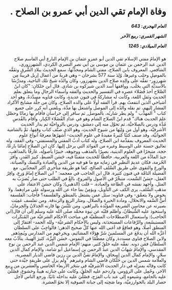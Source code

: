 <h1 dir="rtl">وفاة الإمام تقي الدين أبي عمرو بن الصلاح .</h1>

<h5 dir="rtl">العام الهجري:  643

الشهر القمري: ربيع الآخر

العام الميلادي: 1245</h5>

<p dir="rtl">هو الإمامُ مفتي الإسلام تقي الدين أبو عمرو عثمان بن الإمام البارع أبي القاسم صلاح الدين عبد الرحمن بن عثمان بن موسى بن أبي نصر النصري الكردي، الشهرزوري، الشافعي. المعروف بابن الصلاح، مفتي الشام ومحدِّثُها، سمع الحديثَ ببلادِ الشَّرقِ وتفَقَّه بالموصِلِ وحلب وغيرها، وُلِدَ سنة 577 بشرخان – وهي قريةٌ من أعمال إربل قريبةٌ مِن شهرزور- تفقَّه على والِدِه صلاح الدين بشهرزور، وكان والدُه شيخَ تلك الناحية، ومدرِّسًا بالأسديَّة التي بحَلَب، وواقفها أسد الدين شيركوه بن شادي. قال ابن خلكان: "كان ابنُ الصَّلاحِ أحدَ فُضَلاء عصرِه في التفسير والحديثِ والفقه وأسماء الرجالِ وما يتعلق بعلم الحديثِ ونَقلِ اللغة، وكانت له مشاركةٌ في فنون عديدةٍ، وكانت فتاويه مسدَّدةً، وهو أحد أشياخي الذين انتفعتُ بهم. قرأ الفقه أولًا على والده الصلاح، وكان من جلَّة مشايخ الأكراد المشارِ إليهم، ثم نقله والدُه إلى الموصل واشتغل بها مدَّة، وبلغني أنه كرر على جميع كتاب " المهذَّب " ولم يطر شاربُه، بالموصل, ثم سافر إلى خراسان فأقام بها زمانًا وحصَّل علمَ الحديث هناك" قدم ابنُ الصلاح الشام وهو في عدادِ الفُضَلاء الكِبار، وأقام بالقُدسِ مُدَّة ودرس بالصلاحيَّة، ثم تحوَّل منه إلى دمشق، ودرس بالرواحيَّة ثم بدار الحديث الأشرفيَّة، وهو أول من وَلِيَها من شيوخ الحديثِ، وهو الذي صنَّف كتاب وقفِها، ثمَّ بالشامية الجوانيَّة، وقد صنف كتبًا كثيرةً مفيدةً في علوم الحديث- أشهرُها معرفةُ أنواع علوم الحديث المعروف بمقدِّمة ابن الصلاح، وله كتاب أدبُ المفتي والمستفتي- وفي الفقهِ، وله تعاليق حسنة على الوسيط وغيره من الفوائد التي يرحل إليها. كان ابن الصلاح إمامًا بارعًا، حجة، متبحرًا في العلوم الدينية، بصيرًا بالمذهب ووجوهه، خبيرًا بأصولِه، عارفًا بالمذاهبِ، جيدَ المادَّة من اللغة والعربية، حافظًا للحديث متفننًا فيه، حَسَن الضبطِ، كبيرَ القَدرِ، وافرَ الحُرمة، فكان عديمَ النظيرِ في زمانِه مع ما هو فيه من الدين والعبادة والنسك والصيانة، والورع والتقوى على طريق السَّلف الصالح، كما هو طريقة متأخري أكثر المحدِّثين، مع الفضيلة التامَّة في فنون كثيرة. قال ابن الحاجب في معجمه: " ابن الصلاح إمامٌ وَرِع، وافِرُ العقل، حسَنُ السَّمت، متبحِّرٌ في الأصول والفروع، بالغٌ في الطلب حتى صار يُضرَبُ به المثل، وأجهد نفسَه في الطاعة والعبادة. – قلت (الذهبي): وكان حسَنَ الاعتقاد على مذهَبِ السَّلف، يرى الكف عن التأويل، ويؤمِنُ بما جاء عن الله ورسوله على مرادِهما. ولا يخوض ولا يتعمَّق- وفي فتاويه: سئل عمن يشتغل بالمنطق والفلسفة؟ فأجاب: الفلسفة أسُّ السَّفه والانحلال، ومادة الحيرة والضلال، ومثار الزيغ والزندقة. ومن تفلسف عَمِيَت بصيرته عن محاسِنِ الشريعة المؤيَّدة بالبراهين. ومن تلبَّسَ بها قارنه الخِذلانُ والحِرمانُ، واستحوذ عليه الشَّيطانُ، وأظلم قلبُه عن نبوة محمَّد صلى الله عليه وسلم إلى أن قال(ابن الحاجب): واستعمال الاصطلاحات المنطقيَّة في مباحث الأحكام الشرعيَّة من المُنكَرات المستبشَعة، والرَّقاعات المستحدَثة، وليس بالأحكامِ الشرعيَّة- ولله الحمد- افتقارٌ إلى المنطق أصلًا، وهو قعاقِعُ قد أغنى الله عنها كلَّ صحيح الذهن؛ فالواجِبُ على السلطان أعَزَّه الله أن يدفَعَ عن المسلمينَ شَرَّ هؤلاء المشائيم، ويخرِجَهم من المدارس ويُبعِدَهم, ولابن الصلاح فتاوى مسددة, وكان معظَّمًا في النفوس، حَسَن البِزَّة، كثيرَ الهيبةَ، يتأدَّبُ معه السلطانُ فمَن دونه. تفقَّه عليه خلقٌ كثير، منهم: الإمام شمس الدين عبد الرحمن بن نوح المقدسي، والإمامُ شِهابُ الدين عبدُ الرحمن بن إسماعيل أبو شامة، والإمام كمال الدين سلار، والإمام كمال الدين إسحاق، والإمامُ تقيُّ الدين بن رزين قاضي الديار المصرية، والعلَّامة شمس الدين بن خَلِّكان قاضي الشام وغيرهم "ولم يزل على طريقةٍ جيِّدة حتى كانت وفاتُه بمنزلِه في دار الحديث الأشرفيَّة في سَحَر الأربعاء الخامس والعشرين من ربيع الآخر، وحُمِل على الرؤوس، وازدحم عليه الخلقُ، وكانت على جنازته هيبةٌ وخشوع، فصُلِّيَ عليه بالجامع، وشيعوه إلى عند باب الفرَج، فصُلِّيَ عليه بداخله ثانيًا، ورجع الناس لأجل حصار البلد بالخوارزميَّة، وما صَحِبَه إلى جبانة الصوفية إلا نحوُ العشرة.</p></br>
